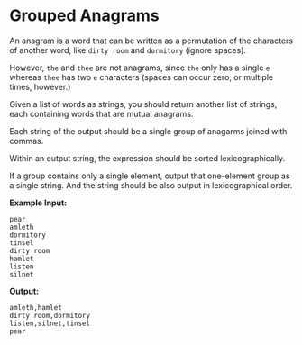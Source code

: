 
# Grouped Anagrams

An anagram is a word that can be written as a permutation of the characters of another word, like `dirty room` and `dormitory` (ignore spaces).

However, `the` and `thee` are not anagrams, since `the` only has a single `e` whereas `thee` has two `e` characters (spaces can occur zero, or multiple times, however.)

Given a list of words as strings, you should return another list of strings, each containing words that are mutual anagrams.

Each string of the output should be a single group of anagarms joined with commas.

Within an output string, the expression should be sorted lexicographically.

If a group contains only a single element, output that one-element group as a single string. And the string should be also output in lexicographical order.

**Example Input:**

```
pear
amleth
dormitory
tinsel
dirty room
hamlet
listen
silnet
```

**Output:**

```
amleth,hamlet
dirty room,dormitory
listen,silnet,tinsel
pear
```

